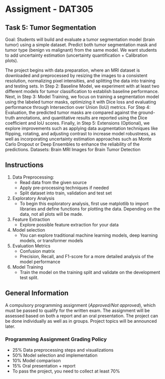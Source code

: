 # Assigment - DAT305

## Task 5: Tumor Segmentation

Goal: Students will build and evaluate a tumor segmentation model (brain tumor) using a
simple dataset. Predict both tumor segmentation mask and tumor type (benign vs
malignant) from the same model. We want students to add uncertainty estimation
(uncertainty quantification + Calibration plots).

The project begins with data preparation, where an MRI dataset is downloaded and
preprocessed by resizing the images to a consistent resolution, normalizing pixel
intensities, and splitting the data into training and testing sets. In Step 2: Baseline Model,
we experiment with at least two different models for tumor classification to establish
baseline performance. Next, in Step 3: Model Training, we focus on training a
segmentation model using the labeled tumor masks, optimizing it with Dice loss and
evaluating performance through Intersection over Union (IoU) metrics. For Step 4:
Evaluation, the predicted tumor masks are compared against the ground-truth annotations,
and quantitative results are reported using the Dice coefficient and IoU scores. Finally, in
Step 5: Extensions (Optional), we explore improvements such as applying data
augmentation techniques like flipping, rotating, and adjusting contrast to increase model
robustness, as well as incorporating uncertainty estimation approaches such as Monte Carlo
Dropout or Deep Ensembles to enhance the reliability of the predictions.
Datasets: Brain MRI Images for Brain Tumor Detection

## Instructions

1. Data Preprocessing:
   * Read data from the given source
   * Apply pre-processing techniques if needed
   * Split dataset into train, validation and test set
2. Exploratory Analysis
   * To begin this exploratory analysis, first use matplotlib to import libraries and define
   functions for plotting the data. Depending on the data, not all plots will be made.
3. Feature Extraction
   * Explore possible feature extraction for your data
4. Model selection
   * You can explore traditional machine learning models, deep learning models, or transformer models
5. Evaluation Metrics
   * Confusion matrix
   * Precision, Recall, and F1-score for a more detailed analysis of the model performance
6. Model Training
   * Train the model on the training split and validate on the development test split.

## General Information

A compulsory programming assignment (*Approved/Not approved*), which must be passed to qualify for the written exam. The assignment will be assessed based on both a report and an oral presentation.
The project can be done individually as well as in groups. Project topics will be announced later.

### Programming Assignment Grading Policy

* 25% Data preprocessing steps and visualizations
* 50% Model selection and implementation
* 10% Model comparison
* 15% Oral presentation + report
* To pass the project, you need to collect at least 70%
